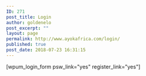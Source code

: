```yaml
---
ID: 271
post_title: Login
author: goldenelo
post_excerpt: ""
layout: page
permalink: http://www.ayokafrica.com/login/
published: true
post_date: 2018-07-23 16:31:15
---
```

[wpum_login_form psw_link="yes" register_link="yes"]